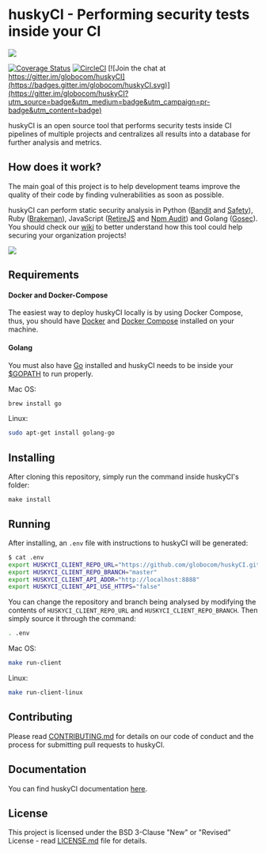 # huskyCI - Performing security tests inside your CI
 
<img src="https://raw.githubusercontent.com/wiki/globocom/huskyCI/images/huskyCI-logo.png" align="center" height="" />
<!-- logo font: Anton -->

[![Coverage Status](https://coveralls.io/repos/github/globocom/huskyCI/badge.svg?branch=master)](https://coveralls.io/github/globocom/huskyCI?branch=master) [![CircleCI](https://circleci.com/gh/globocom/huskyCI/tree/master.svg?style=svg&circle-token=415bfb6b5aa0dfce8d2129878a66326da9533150)](https://circleci.com/gh/globocom/huskyCI/tree/master) [![Join the chat at https://gitter.im/globocom/huskyCI](https://badges.gitter.im/globocom/huskyCI.svg)](https://gitter.im/globocom/huskyCI?utm_source=badge&utm_medium=badge&utm_campaign=pr-badge&utm_content=badge)

huskyCI is an open source tool that performs security tests inside CI pipelines of multiple projects and centralizes all results into a database for further analysis and metrics.

## How does it work?
 
The main goal of this project is to help development teams improve the quality of their code by finding vulnerabilities as soon as possible.

huskyCI can perform static security analysis in Python ([Bandit][Bandit] and [Safety][Safety]), Ruby ([Brakeman][Brakeman]), JavaScript ([RetireJS][RetireJS] and [Npm Audit][NpmAudit]) and Golang ([Gosec][Gosec]). You should check our [wiki](https://github.com/globocom/huskyCI/wiki/How-does-huskyCI-work%3F) to better understand how this tool could help securing your organization projects!

<p allign="center">
  <img src="huskyCI.gif" />
</p> 

## Requirements

#### Docker and Docker-Compose

The easiest way to deploy huskyCI locally is by using Docker Compose, thus, you should have [Docker][Docker Install] and [Docker Compose][Docker Compose Install] installed on your machine.

#### Golang

You must also have [Go](https://golang.org/doc/install) installed and huskyCI needs to be inside your [$GOPATH](https://github.com/golang/go/wiki/GOPATH) to run properly.

Mac OS:
```sh
brew install go
```

Linux:
```sh
sudo apt-get install golang-go
```
 
## Installing

 After cloning this repository, simply run the command inside huskyCI's folder:

```
make install
```

## Running
 
After installing, an `.env` file with instructions to huskyCI will be generated:
```sh
$ cat .env
export HUSKYCI_CLIENT_REPO_URL="https://github.com/globocom/huskyCI.git"
export HUSKYCI_CLIENT_REPO_BRANCH="master"
export HUSKYCI_CLIENT_API_ADDR="http://localhost:8888"
export HUSKYCI_CLIENT_API_USE_HTTPS="false"
```

You can change the repository and branch being analysed by modifying the contents of `HUSKYCI_CLIENT_REPO_URL` and `HUSKYCI_CLIENT_REPO_BRANCH`. Then simply source it through the command:

```sh
. .env 
```

Mac OS:
```sh
make run-client
```

Linux:
```sh
make run-client-linux
```

## Contributing

Please read [CONTRIBUTING.md](CONTRIBUTING.md) for details on our code of conduct and the process for submitting pull requests to huskyCI.

## Documentation

You can find huskyCI documentation [here](https://github.com/globocom/huskyCI/wiki). 

## License

This project is licensed under the BSD 3-Clause "New" or "Revised" License - read [LICENSE.md](LICENSE.md) file for details.

[Docker Install]:  https://docs.docker.com/install/
[Docker Compose Install]: https://docs.docker.com/compose/install/
[huskyCI Client]: https://github.com/globocom/huskyCI-client
[Bandit]: https://github.com/PyCQA/bandit
[Safety]: https://github.com/pyupio/safety
[Brakeman]: https://github.com/presidentbeef/brakeman
[Gosec]: https://github.com/securego/gosec
[RetireJS]: https://github.com/retirejs/retire.js
[NpmAudit]: https://docs.npmjs.com/cli/audit
